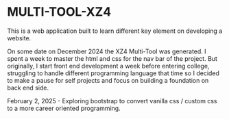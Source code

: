 # MULTI-TOOL-XZ4
This is a web application built to learn different key element on developing a website.

On some date on December 2024 the XZ4 Multi-Tool was generated. I spent a week to master the html and css for the nav bar of the project. But originally, I start front end development a week before entering college, struggling to handle different programming language that time so I decided to make a pause for self projects and focus on building a foundation on back end side.

February 2, 2025 - Exploring bootstrap to convert vanilla css / custom css to a more career oriented programming.
